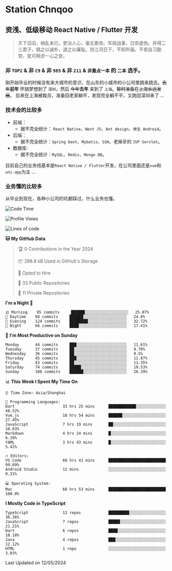 # Station Chnqoo

## 资浅、低级移动 React Native / Flutter 开发

> 天下滔滔，祸乱未已。吏治人心，毫无更改。军政战事，日崇虚伪。非得二三君子，倡之以诚朴，道之以廉耻。则江河日下，不知所届。不若自习勤劳，犹可稍求一心之安。

### 非 `TOP2` & 非 `C9` & 非 `985` & 非 `211` & `非重点一本` 的 `二本` 选手。

刚开始毕业的时候没有来大城市的意识，在山东的小城市的小公司里跳来跳去。~~去年~~**前年** 怀揣梦想到了 `深圳`，然后 ~~今年~~**去年** 来到了 `上海`。~~暂时准备在上海长远发展~~。
后来在上海被裁员，准备回老家躺平，发现完全躺不平，又跑回深圳来了 ...

### 技术会的比较多

- 前端：
  - 据不完全统计： `React Native`、`Next JS`、`Ant design`、`原生 Android`。
- 后端：
  - 据不完全统计：`Spring boot`、`Mybatis`、`SSH`、老掉牙的 `JSP Servlet`。
- 数据库:
  - 据不完全统计：`MySQL`、`Redis`、`Mongo DB`。

目前自己的业务线基本是`React Native / Flutter`开发，在公司里面还是`vue`和`uni-app`为主 ...

### 业务懂的比较多

从毕业到现在，各种小公司的坑都踩过，什么业务也懂。

<!--START_SECTION:waka-->
![Code Time](http://img.shields.io/badge/Code%20Time-5%2C122%20hrs%2011%20mins-blue)

![Profile Views](http://img.shields.io/badge/Profile%20Views-162-blue)

![Lines of code](https://img.shields.io/badge/From%20Hello%20World%20I%27ve%20Written-342%20Thousand%20lines%20of%20code-blue)

**🐱 My GitHub Data** 

> 🏆 0 Contributions in the Year 2024
 > 
> 📦 288.8 kB Used in GitHub's Storage 
 > 
> 💼 Opted to Hire
 > 
> 📜 33 Public Repositories 
 > 
> 🔑 11 Private Repositories  
 > 
**I'm a Night 🦉** 

```text
🌞 Morning    95 commits     ██████░░░░░░░░░░░░░░░░░░░   25.07% 
🌆 Daytime    94 commits     ██████░░░░░░░░░░░░░░░░░░░   24.8% 
🌃 Evening    124 commits    ████████░░░░░░░░░░░░░░░░░   32.72% 
🌙 Night      66 commits     ████░░░░░░░░░░░░░░░░░░░░░   17.41%

```
📅 **I'm Most Productive on Sunday** 

```text
Monday       44 commits     ███░░░░░░░░░░░░░░░░░░░░░░   11.61% 
Tuesday      37 commits     ██░░░░░░░░░░░░░░░░░░░░░░░   9.76% 
Wednesday    36 commits     ██░░░░░░░░░░░░░░░░░░░░░░░   9.5% 
Thursday     45 commits     ███░░░░░░░░░░░░░░░░░░░░░░   11.87% 
Friday       43 commits     ██░░░░░░░░░░░░░░░░░░░░░░░   11.35% 
Saturday     74 commits     █████░░░░░░░░░░░░░░░░░░░░   19.53% 
Sunday       100 commits    ██████░░░░░░░░░░░░░░░░░░░   26.39%

```


📊 **This Week I Spent My Time On** 

```text
⌚︎ Time Zone: Asia/Shanghai

💬 Programming Languages: 
Dart                     33 hrs 25 mins      ████████████░░░░░░░░░░░░░   48.52% 
Vue.js                   18 hrs 54 mins      ██████░░░░░░░░░░░░░░░░░░░   27.45% 
JavaScript               7 hrs 19 mins       ██░░░░░░░░░░░░░░░░░░░░░░░   10.63% 
Markdown                 4 hrs 24 mins       █░░░░░░░░░░░░░░░░░░░░░░░░   6.39% 
YAML                     3 hrs 43 mins       █░░░░░░░░░░░░░░░░░░░░░░░░   5.42%

🔥 Editors: 
VS Code                  68 hrs 41 mins      █████████████████████████   99.69% 
Android Studio           12 mins             ░░░░░░░░░░░░░░░░░░░░░░░░░   0.31%

💻 Operating System: 
Mac                      68 hrs 53 mins      █████████████████████████   100.0%

```

**I Mostly Code in TypeScript** 

```text
TypeScript               12 repos            █████████░░░░░░░░░░░░░░░░   36.36% 
JavaScript               7 repos             █████░░░░░░░░░░░░░░░░░░░░   21.21% 
Dart                     6 repos             ████░░░░░░░░░░░░░░░░░░░░░   18.18% 
Java                     4 repos             ███░░░░░░░░░░░░░░░░░░░░░░   12.12% 
HTML                     1 repo              ░░░░░░░░░░░░░░░░░░░░░░░░░   3.03%

```



 Last Updated on 12/05/2024
<!--END_SECTION:waka-->

<!---
ChenqiaoStation/ChenqiaoStation is a ✨ special ✨ repository because its `README.md` (this file) appears on your GitHub profile.
You can click the Preview link to take a look at your changes.
--->
